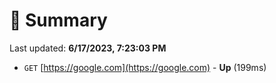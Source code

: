 # 📖 Summary
Last updated: **6/17/2023, 7:23:03 PM**

- `GET` [https://google.com](https://google.com) - **Up** (199ms)
